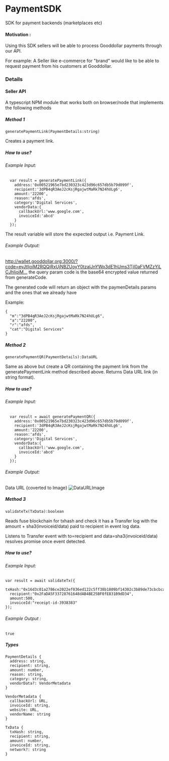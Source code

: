 # PaymentSDK
SDK for payment backends (marketplaces etc)

#### Motivation : 

Using this SDK sellers will be able to process Gooddollar payments through our API.

For example:
A Seller like e-commerce for "brand" would like to be able to request payment from his customers at Gooddollar.

### Details
#### Seller API
A typescript NPM module that works both on browser/node that implements the following methods

##### Method 1
```
generatePaymentLink(PaymentDetails:string)
```

Creates a payment link.

##### How to use?
###### Example Input:
```
  var result = generatePaymentLink({
    address:'0x00521965e7bd230323c423d96c657db5b79d099f',
    recipient:'3dPB4qR3AeJ2cKsjRgajwtMaRk7N24hULg6',
    amount:'22200',
    reason:'afds',
    category:'Digital Services',
    vendorData:{
      callbackUrl:'www.google.com',
      invoiceId:'abcd'
    }
  });
```
The result variable will store the expected output i.e. Payment Link.
###### Example Output:
[http://wallet.gooddollar.org:3000/? code=eyJtIjoiM2RQQjRxUjNBZUoyY0tzalJnYWp3dE1hUms3TjI0aFVMZzYiLCJhIjoiM...]()
the query param code is the base64 encrypted value returned from generateCode.

The generated code will return an object with the paymenDetails params and the ones that we already have

Example:
```
{
  "m":"3dPB4qR3AeJ2cKsjRgajwtMaRk7N24hULg6",
  "a":"22200",
  "r":"afds",
  "cat":"Digital Services"
}
```
##### Method 2
```
generatePaymentQR(PaymentDetails):DataURL
```
Same as above but create a QR containing the payment link from the generatePaymentLink method described above.
Returns Data URL link (in string format).

##### How to use?
###### Example Input:
```
  var result = await generatePaymentQR({
    address:'0x00521965e7bd230323c423d96c657db5b79d099f',
    recipient:'3dPB4qR3AeJ2cKsjRgajwtMaRk7N24hULg6',
    amount:'22200',
    reason:'afds',
    category:'Digital Services',
    vendorData:{
      callbackUrl:'www.google.com',
      invoiceId:'abcd'
    }
  });
```
###### Example Output:
Data URL {coverted to Image}
![DataURLImage](https://user-images.githubusercontent.com/43072879/153191038-621883c7-d9c1-4402-b3a0-495f52667caa.png)


##### Method 3
```
validateTx(TxData):boolean
```

Reads fuse blockchain for txhash and check it has a Transfer log with the amount + sha3(invoiceid/data) paid to recipient in event log data.                          

Listens to Transfer event with to=recipient and data=sha3(invoiceid/data)
resolves promise once event detected.

##### How to use?

###### Example Input:
```
var result = await validateTx({
  txHash:"0x16d3c01a2786ce2022ef036ed122c5ff38b1809bf14302c3b89de73cbcbcac8d",
  recipient:"0x2FaDA5F33728761648dAB4BE25BF0fE831B9dD34",
  amount:500,
  invoiceId:"receipt-id-3938383"
});
```

###### Example Output :
```
true
```


##### Types
```
PaymentDetails {
  address: string,
  recipient: string,
  amount: number,
  reason: string,
  category: string,
  vendorData?: VendorMetadata
}
```
```
VendorMetadata {
  callbackUrl: URL,
  invoiceId: string,
  website: URL, 
  vendorName: string
}
```

```
TxData {
  txHash: string,
  recipient: string,
  amount: number,
  invoiceId: string,
  network?: string
}
```